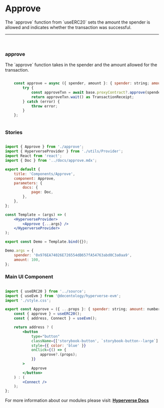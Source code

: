 # Approve

<p> The `approve` function from `useERC20` sets the amount the spender is allowed and indicates whether the transaction was successful. </p>

---

<br>

### approve

<p> The `approve` function takes in the spender and the amount allowed for the transaction. </p>

```jsx

	const approve = async ({ spender, amount }: { spender: string; amount: number }) => {
		try {
			const approveTxn = await base.proxyContract?.approve(spender, amount);
			return approveTxn.wait() as TransactionReceipt;
		} catch (error) {
			throw error;
		}
	};
	
```

### Stories

```jsx

import { Approve } from './approve';
import { HyperverseProvider } from './utils/Provider';
import React from 'react';
import { Doc } from '../docs/approve.mdx';

export default {
	title: 'Components/Approve',
	component: Approve,
	parameters: {
		docs: {
			page: Doc,
		},
	},
};

const Template = (args) => (
	<HyperverseProvider>
		<Approve {...args} />
	</HyperverseProvider>
);

export const Demo = Template.bind({});

Demo.args = {
	spender: '0x976EA74026E726554dB657fA54763abd0C3a0aa9',
	amount: 100,
};

```

### Main UI Component

```jsx

import { useERC20 } from '../source';
import { useEvm } from '@decentology/hyperverse-evm';
import './style.css';

export const Approve = ({ ...props }: { spender: string; amount: number }) => {
	const { approve } = useERC20();
	const { address, Connect } = useEvm();

	return address ? (
		<button
			type="button"
			className={['storybook-button', `storybook-button--large`].join(' ')}
			style={{ color: 'blue' }}
			onClick={() => {
				approve?.(props);
			}}
		>
			Approve
		</button>
	) : (
		<Connect />
	);
};

```

For more information about our modules please visit: [**Hyperverse Docs**](docs.hyperverse.dev)
